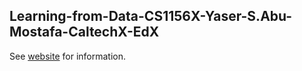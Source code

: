 ## Learning-from-Data-CS1156X-Yaser-S.Abu-Mostafa-CaltechX-EdX

See [website](https://adaickalavan.github.io/portfolio/learning_from_data_yaser_s.abu-mostafa/) for information.
